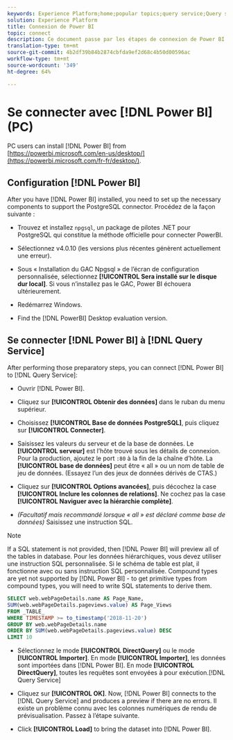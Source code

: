 ```yaml
---
keywords: Experience Platform;home;popular topics;query service;Query service;Power BI;power bi;connect to query service;
solution: Experience Platform
title: Connexion de Power BI
topic: connect
description: Ce document passe par les étapes de connexion de Power BI avec Adobe Experience Platform Requête Service.
translation-type: tm+mt
source-git-commit: 4b2df39b84b2874cbfda9ef2d68c4b50d00596ac
workflow-type: tm+mt
source-wordcount: '349'
ht-degree: 64%

---
```



# Se connecter avec [!DNL Power BI] (PC)

PC users can install [!DNL Power BI] from [https://powerbi.microsoft.com/en-us/desktop/](https://powerbi.microsoft.com/fr-fr/desktop/).

## Configuration [!DNL Power BI]

After you have [!DNL Power BI] installed, you need to set up the necessary components to support the PostgreSQL connector. Procédez de la façon suivante :

- Trouvez et installez `npgsql`, un package de pilotes .NET pour PostgreSQL qui constitue la méthode officielle pour connecter PowerBI.

- Sélectionnez v4.0.10 (les versions plus récentes génèrent actuellement une erreur).

- Sous « Installation du GAC Npgsql » de l’écran de configuration personnalisée, sélectionnez **[!UICONTROL Sera installé sur le disque dur local]**. Si vous n’installez pas le GAC, Power BI échouera ultérieurement.

- Redémarrez Windows.

- Find the [!DNL PowerBI] Desktop evaluation version.

## Se connecter [!DNL Power BI] à [!DNL Query Service]

After performing those preparatory steps, you can connect [!DNL Power BI] to [!DNL Query Service]:

- Ouvrir [!DNL Power BI].

- Cliquez sur **[!UICONTROL Obtenir des données]** dans le ruban du menu supérieur.

- Choisissez **[!UICONTROL Base de données PostgreSQL]**, puis cliquez sur **[!UICONTROL Connecter]**.

- Saisissez les valeurs du serveur et de la base de données. Le **[!UICONTROL serveur]** est l’hôte trouvé sous les détails de connexion. Pour la production, ajoutez le port `:80` à la fin de la chaîne d’hôte. La **[!UICONTROL base de données]** peut être « all » ou un nom de table de jeu de données. (Essayez l’un des jeux de données dérivés de CTAS.)

- Cliquez sur **[!UICONTROL Options avancées]**, puis décochez la case **[!UICONTROL Inclure les colonnes de relations]**. Ne cochez pas la case **[!UICONTROL Naviguer avec la hiérarchie complète]**.

- *(Facultatif mais recommandé lorsque « all » est déclaré comme base de données)* Saisissez une instruction SQL.

>[!NOTE]
>
>If a SQL statement is not provided, then [!DNL Power BI] will preview all of the tables in database. Pour les données hiérarchiques, vous devez utiliser une instruction SQL personnalisée. Si le schéma de table est plat, il fonctionne avec ou sans instruction SQL personnalisée. Compound types are yet not supported by [!DNL Power BI] - to get primitive types from compound types, you will need to write SQL statements to derive them.

```sql
SELECT web.webPageDetails.name AS Page_Name, 
SUM(web.webPageDetails.pageviews.value) AS Page_Views 
FROM _TABLE_ 
WHERE TIMESTAMP >= to_timestamp('2018-11-20')
GROUP BY web.webPageDetails.name 
ORDER BY SUM(web.webPageDetails.pageviews.value) DESC 
LIMIT 10
```

- Sélectionnez le mode **[!UICONTROL DirectQuery]** ou le mode **[!UICONTROL Importer]**. En mode **[!UICONTROL Importer]**, les données sont importées dans [!DNL Power BI]. En mode **[!UICONTROL DirectQuery]**, toutes les requêtes sont envoyées à pour exécution.[!DNL Query Service]

- Cliquez sur **[!UICONTROL OK]**. Now, [!DNL Power BI] connects to the [!DNL Query Service] and produces a preview if there are no errors. Il existe un problème connu avec les colonnes numériques de rendu de prévisualisation. Passez à l’étape suivante.

- Click **[!UICONTROL Load]** to bring the dataset into [!DNL Power BI].
